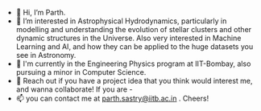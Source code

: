 - 👋 Hi, I’m Parth.
- 👀 I’m interested in Astrophysical Hydrodynamics, particularly in modelling and understanding the evolution of stellar clusters and other dynamic structures in the Universe. Also very interested in Machine Learning and AI, and how they can be applied to the huge datasets you see in Astronomy.
- 🌱 I'm currently in the Engineering Physics program at IIT-Bombay, also pursuing a minor in Computer Science.
- 💞️ Reach out if you have a project idea that you think would interest me, and wanna collaborate! If you are -
- 📫 you can contact me at parth.sastry@iitb.ac.in . Cheers!

<!---
parthsastry/parthsastry is a ✨ special ✨ repository because its `README.md` (this file) appears on your GitHub profile.
You can click the Preview link to take a look at your changes.
--->

